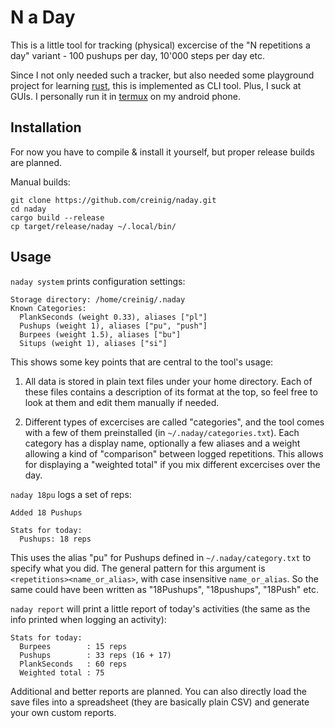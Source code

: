 # N a Day

This is a little tool for tracking (physical) excercise of the "N repetitions a day" variant -
100 pushups per day, 10'000 steps per day etc.

Since I not only needed such a tracker, but also needed some playground project for learning [rust](https://www.rust-lang.org/),
this is implemented as CLI tool. Plus, I suck at GUIs. I personally run it in [termux](https://termux.com/) on my android phone.


## Installation

For now you have to compile & install it yourself, but proper release builds are planned.

Manual builds:

```
git clone https://github.com/creinig/naday.git
cd naday
cargo build --release
cp target/release/naday ~/.local/bin/
```

## Usage

`naday system` prints configuration settings:

```
Storage directory: /home/creinig/.naday
Known Categories:
  PlankSeconds (weight 0.33), aliases ["pl"]
  Pushups (weight 1), aliases ["pu", "push"]
  Burpees (weight 1.5), aliases ["bu"]
  Situps (weight 1), aliases ["si"]
```

This shows some key points that are central to the tool's usage:

1. All data is stored in plain text files under your home directory. Each of these files
   contains a description of its format at the top, so feel free to look at them and edit them manually if needed.

2. Different types of excercises are called "categories", and the tool comes with a few of them preinstalled
   (in `~/.naday/categories.txt`). Each category has a display name, optionally a few aliases and a weight 
   allowing a kind of "comparison" between logged repetitions. This allows for displaying a "weighted total"
   if you mix different excercises over the day.


`naday 18pu` logs a set of reps:

```
Added 18 Pushups

Stats for today:
  Pushups: 18 reps
```

This uses the alias "pu" for Pushups defined in `~/.naday/category.txt` to specify what you did.
The general pattern for this argument is `<repetitions><name_or_alias>`, with case insensitive
`name_or_alias`. So the same could have been
written as "18Pushups", "18pushups", "18Push" etc.


`naday report` will print a little report of today's activities (the same as the info printed
when logging an activity):

```
Stats for today:
  Burpees        : 15 reps
  Pushups        : 33 reps (16 + 17)
  PlankSeconds   : 60 reps
  Weighted total : 75
```

Additional and better reports are planned. You can also directly load the save files into a 
spreadsheet (they are basically plain CSV) and generate your own custom reports.
